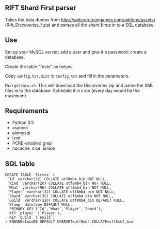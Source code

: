 ## RIFT Shard First parser

Takes the data dumps from http://webcdn.triongames.com/addons/assets/
(Rift_Discoveries_*.zip) and parses all the shard firsts in to a SQL database

## Use

Set up your MySQL server; add a user and give it a password; create a database.

Create the table "firsts" as below.

Copy `config.txt.dist` to `config.txt` and fill in the parameters.

Run `getdata.sh`. This will download the Discoveries zip and parse the XML files
in to the database. Schedule it in cron (every day would be the maximum).

## Requirements

* Python 3.5
* asyncio
* aiomysql
* lxml
* PCRE-enabled grep
* nocache, nice, ionice

## SQL table

    CREATE TABLE `firsts` (
     `Id` varchar(32) COLLATE utf8mb4_bin NOT NULL,
     `Kind` varchar(20) COLLATE utf8mb4_bin NOT NULL,
     `What` varchar(96) COLLATE utf8mb4_bin NOT NULL,
     `Player` varchar(32) COLLATE utf8mb4_bin NOT NULL,
     `Shard` varchar(32) COLLATE utf8mb4_bin NOT NULL,
     `Guild` varchar(128) COLLATE utf8mb4_bin DEFAULT NULL,
     `Stamp` datetime DEFAULT NULL,
      PRIMARY KEY (`Id`,`What`,`Player`,`Shard`),
      KEY `player` (`Player`),
      KEY `guild` (`Guild`)
    ) ENGINE=InnoDB DEFAULT CHARSET=utf8mb4 COLLATE=utf8mb4_bin
